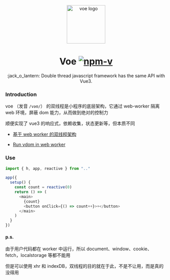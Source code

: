 <p align="center"><img src="https://ws1.sinaimg.cn/large/0065Zy9ely1g8xk4ktgctj30eg0cit9a.jpg" alt="voe logo" width="120"></p>
<h1 align="center">Voe <a href="https://npmjs.com/package/voe"><img src="https://img.shields.io/npm/v/voe.svg?label=" alt="npm-v"></a></h1>
<p align="center">:jack_o_lantern: Double thread javascript framework has the same API with Vue3.</p>

### Introduction

voe （发音 `/vəʊ/`） 的双线程是小程序的底层架构，它通过 web-worker 隔离 web 环境，屏蔽 dom 能力，从而做到绝对的控制力

顺便实现了 vue3 的响应式，依赖收集，状态更新等，但本质不同

* [基于 web worker 的双线程架构](https://github.com/132yse/voe/issues/2)

* [Run vdom in web worker](https://zhuanlan.zhihu.com/p/91594153)

### Use

```js
import { h, app, reactive } from ".."

app({
  setup() {
    const count = reactive(0)
    return () => (
      <main>
        {count}
        <button onClick={() => count++}>+</button>
      </main>
    )
  }
})
```
#### p.s.

由于用户代码都在 worker 中运行，所以 document、window、cookie、fetch，localstorage 等都不能用

但是可以使用 xhr 和 indexDB，双线程的目的就在于此，不是不让用，而是真的没得用




